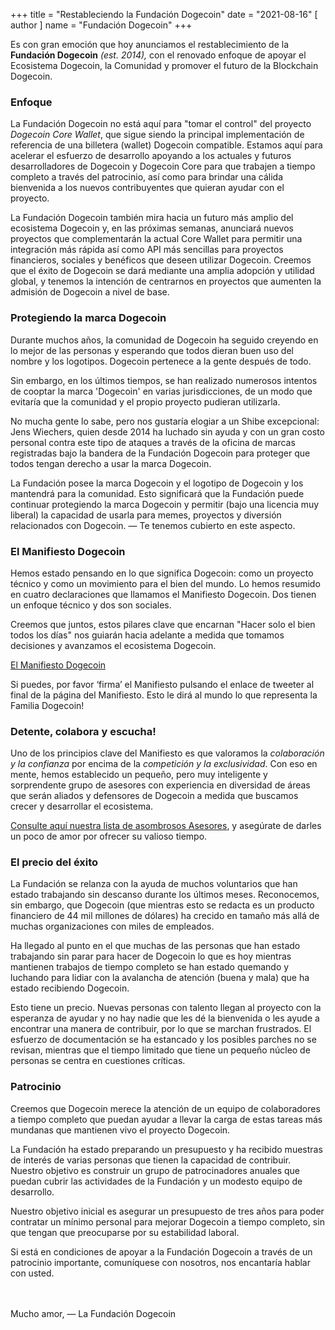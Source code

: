 +++
title = "Restableciendo la Fundación Dogecoin"
date = "2021-08-16"
[ author ]
  name = "Fundación Dogecoin"
+++

Es con gran emoción que hoy anunciamos el restablecimiento de la **Fundación Dogecoin** *(est. 2014),* con el renovado enfoque de apoyar el Ecosistema Dogecoin, la Comunidad y promover el futuro de la Blockchain Dogecoin.


### Enfoque

La Fundación Dogecoin no está aquí para "tomar el control" del proyecto *Dogecoin Core Wallet*, que sigue siendo la principal implementación de referencia de una billetera (wallet) Dogecoin compatible. Estamos aquí para acelerar el esfuerzo de desarrollo apoyando a los actuales y futuros desarrolladores de Dogecoin y Dogecoin Core para que trabajen a tiempo completo a través del patrocinio, así como para brindar una cálida bienvenida a los nuevos contribuyentes que quieran ayudar con el proyecto.

La Fundación Dogecoin también mira hacia un futuro más amplio del ecosistema Dogecoin y, en las próximas semanas, anunciará nuevos proyectos que complementarán la actual Core Wallet para permitir una integración más rápida así como API más sencillas para proyectos financieros, sociales y benéficos que deseen utilizar Dogecoin. Creemos que el éxito de Dogecoin se dará mediante una amplia adopción y utilidad global, y tenemos la intención de centrarnos en proyectos que aumenten la admisión de Dogecoin a nivel de base.

### Protegiendo la marca Dogecoin

Durante muchos años, la comunidad de Dogecoin ha seguido creyendo en lo mejor de las personas y esperando que todos dieran buen uso del nombre y los logotipos. Dogecoin pertenece a la gente después de todo.

Sin embargo, en los últimos tiempos, se han realizado numerosos intentos de cooptar la marca 'Dogecoin' en varias jurisdicciones, de un modo que evitaría que la comunidad y el propio proyecto pudieran utilizarla.

No mucha gente lo sabe, pero nos gustaría elogiar a un Shibe excepcional: Jens Wiechers, quien desde 2014 ha luchado sin ayuda y con un gran costo personal contra este tipo de ataques a través de la oficina de marcas registradas bajo la bandera de la Fundación Dogecoin para proteger que todos tengan derecho a usar la marca Dogecoin.

La Fundación posee la marca Dogecoin y el logotipo de Dogecoin y los mantendrá para la comunidad. Esto significará que la Fundación puede continuar protegiendo la marca Dogecoin y permitir (bajo una licencia muy liberal) la capacidad de usarla para memes, proyectos y diversión relacionados con Dogecoin. — Te tenemos cubierto en este aspecto.

### El Manifiesto Dogecoin

Hemos estado pensando en lo que significa Dogecoin: como un proyecto técnico y como un movimiento para el bien del mundo. Lo hemos resumido en cuatro declaraciones que llamamos el Manifiesto Dogecoin. Dos tienen un enfoque técnico y dos son sociales.

Creemos que juntos, estos pilares clave que encarnan "Hacer solo el bien todos los días" nos guiarán hacia adelante a medida que tomamos decisiones y avanzamos el ecosistema Dogecoin.

[El Manifiesto Dogecoin](/es/manifesto)

Si puedes, por favor ‘firma’ el Manifiesto pulsando el enlace de tweeter al final de la página del Manifiesto. Esto le dirá al mundo lo que representa la Familia Dogecoin!

### Detente, colabora y escucha!

Uno de los principios clave del Manifiesto es que valoramos la *colaboración y la confianza* por encima de la *competición y la exclusividad*. Con eso en mente, hemos establecido un pequeño, pero muy inteligente y sorprendente grupo de asesores con experiencia en diversidad de áreas que serán aliados y defensores de Dogecoin a medida que buscamos crecer y desarrollar el ecosistema.

[Consulte aquí nuestra lista de asombrosos Asesores](/es/about), y asegúrate de darles un poco de amor por ofrecer su valioso tiempo.

### El precio del éxito

La Fundación se relanza con la ayuda de muchos voluntarios que han estado trabajando sin descanso durante los últimos meses. Reconocemos, sin embargo, que Dogecoin (que mientras esto se redacta es un producto financiero de 44 mil millones de dólares) ha crecido en tamaño más allá de muchas organizaciones con miles de empleados.

Ha llegado al punto en el que muchas de las personas que han estado trabajando sin parar para hacer de Dogecoin lo que es hoy mientras mantienen trabajos de tiempo completo se han estado quemando y luchando para lidiar con la avalancha de atención (buena y mala) que ha estado recibiendo Dogecoin.

Esto tiene un precio. Nuevas personas con talento llegan al proyecto con la esperanza de ayudar y no hay nadie que les dé la bienvenida o les ayude a encontrar una manera de contribuir, por lo que se marchan frustrados. El esfuerzo de documentación se ha estancado y los posibles parches no se revisan, mientras que el tiempo limitado que tiene un pequeño núcleo de personas se centra en cuestiones críticas.

### Patrocinio

Creemos que Dogecoin merece la atención de un equipo de colaboradores a tiempo completo que puedan ayudar a llevar la carga de estas tareas más mundanas que mantienen vivo el proyecto Dogecoin.

La Fundación ha estado preparando un presupuesto y ha recibido muestras de interés de varias personas que tienen la capacidad de contribuir. Nuestro objetivo es construir un grupo de patrocinadores anuales que puedan cubrir las actividades de la Fundación y un modesto equipo de desarrollo.

Nuestro objetivo inicial es asegurar un presupuesto de tres años para poder contratar un mínimo personal para mejorar Dogecoin a tiempo completo, sin que tengan que preocuparse por su estabilidad laboral.

Si está en condiciones de apoyar a la Fundación Dogecoin a través de un patrocinio importante, comuníquese con nosotros, nos encantaría hablar con usted.

</br></br>
Mucho amor, — La Fundación Dogecoin
</br></br>

